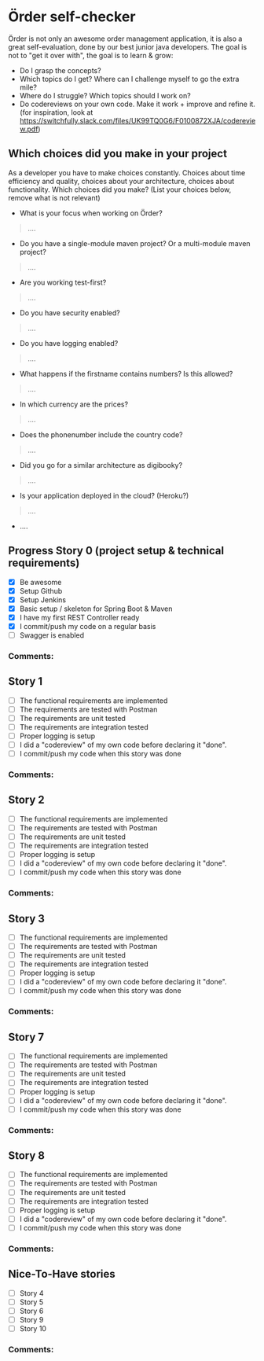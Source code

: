 # Örder self-checker
Örder is not only an awesome order management application, it is also a great self-evaluation, done by our best junior java developers.
The goal is not to "get it over with", the goal is to learn & grow:
 - Do I grasp the concepts?
 - Which topics do I get? Where can I challenge myself to go the extra mile?
 - Where do I struggle? Which topics should I work on?
 - Do codereviews on your own code. Make it work + improve and refine it. (for inspiration, look at https://switchfully.slack.com/files/UK99TQ0G6/F0100872XJA/codereview.pdf)
## Which choices did you make in your project
As a developer you have to make choices constantly.
Choices about time efficiency and quality, choices about your architecture, choices about functionality.
Which choices did you make? (List your choices below, remove what is not relevant)
 - What is your focus when working on Örder?
 > ....
 - Do you have a single-module maven project? Or a multi-module maven project?
 > ....
 - Are you working test-first?
 > ....
 - Do you have security enabled?
 > ....
 - Do you have logging enabled?
 > ....
 - What happens if the firstname contains numbers? Is this allowed?
 > ....
 - In which currency are the prices?
 > ....
 - Does the phonenumber include the country code?
 > ....
 - Did you go for a similar architecture as digibooky?
 > ....
 - Is your application deployed in the cloud? (Heroku?)
 > ....
 - ....
## Progress Story 0 (project setup & technical requirements)
 - [x] Be awesome
 - [x] Setup Github
 - [x] Setup Jenkins
 - [x] Basic setup / skeleton for Spring Boot & Maven
 - [x] I have my first REST Controller ready
 - [x] I commit/push my code on a regular basis
 - [ ] Swagger is enabled
### Comments:
## Story 1
 - [ ] The functional requirements are implemented
 - [ ] The requirements are tested with Postman
 - [ ] The requirements are unit tested
 - [ ] The requirements are integration tested
 - [ ] Proper logging is setup
 - [ ] I did a "codereview" of my own code before declaring it "done".
 - [ ] I commit/push my code when this story was done
### Comments:
## Story 2
 - [ ] The functional requirements are implemented
 - [ ] The requirements are tested with Postman
 - [ ] The requirements are unit tested
 - [ ] The requirements are integration tested
 - [ ] Proper logging is setup
 - [ ] I did a "codereview" of my own code before declaring it "done".
 - [ ] I commit/push my code when this story was done
### Comments:
## Story 3
 - [ ] The functional requirements are implemented
 - [ ] The requirements are tested with Postman
 - [ ] The requirements are unit tested
 - [ ] The requirements are integration tested
 - [ ] Proper logging is setup
 - [ ] I did a "codereview" of my own code before declaring it "done".
 - [ ] I commit/push my code when this story was done
### Comments: 
## Story 7
 - [ ] The functional requirements are implemented
 - [ ] The requirements are tested with Postman
 - [ ] The requirements are unit tested
 - [ ] The requirements are integration tested
 - [ ] Proper logging is setup
 - [ ] I did a "codereview" of my own code before declaring it "done".
 - [ ] I commit/push my code when this story was done
### Comments: 
## Story 8
 - [ ] The functional requirements are implemented
 - [ ] The requirements are tested with Postman
 - [ ] The requirements are unit tested
 - [ ] The requirements are integration tested
 - [ ] Proper logging is setup
 - [ ] I did a "codereview" of my own code before declaring it "done".
 - [ ] I commit/push my code when this story was done
### Comments: 
## Nice-To-Have stories
 - [ ] Story 4
 - [ ] Story 5
 - [ ] Story 6
 - [ ] Story 9
 - [ ] Story 10
### Comments: